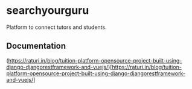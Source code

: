 # searchyourguru

Platform to connect tutors and students.
## Documentation
(https://raturi.in/blog/tuition-platform-opensource-project-built-using-django-djangorestframework-and-vuejs/)[https://raturi.in/blog/tuition-platform-opensource-project-built-using-django-djangorestframework-and-vuejs/]
